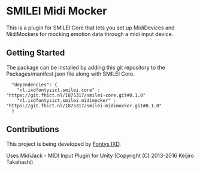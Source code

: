 # SMILEI Midi Mocker
This is a plugin for SMILEI Core that lets you set up MidiDevices and MidiMockers for mocking emotion data through a midi input device.

## Getting Started
The package can be installed by adding this git repository to the Packages/manifest.json file along with SMILEI Core.

```
  "dependencies": {
    "nl.ixdfontysict.smilei.core" : "https://git.fhict.nl/I875317/smilei-core.git#0.1.0"
    "nl.ixdfontysict.smilei.midimocker" : "https://git.fhict.nl/I875317/smilei-midimocker.git#0.1.0"
  }
```

## Contributions
This project is being developed by [Fontys IXD](https://www.ixdfontysict.nl/).

Uses MidiJack - MIDI Input Plugin for Unity (Copyright (C) 2013-2016 Keijiro Takahashi) 